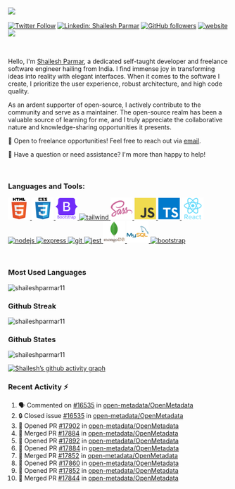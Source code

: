 <!-- <p align="center"><img alt="GIF" src="https://github.com/abhisheknaiidu/abhisheknaiidu/blob/master/code.gif?raw=true"/></p> -->
<br />
<p align="left"><img src="https://readme-typing-svg.herokuapp.com?color=%23007ec6&size=24&width=500&height=36&lines=Hey+%F0%9F%91%8B+This+is+Shailesh+Parmar;Software+Engineer+%F0%9F%A7%91%E2%80%8D%F0%9F%92%BB;OpenSource+Contributor+%F0%9F%91%A8%F0%9F%8F%BB%E2%80%8D%F0%9F%92%BB;Tech+Lover+&#x1F496;"/></p>

[![Twitter Follow](https://img.shields.io/twitter/follow/Shailesh_WebDev?label=Follow)](https://twitter.com/intent/follow?screen_name=Shailesh_WebDev)
[![Linkedin: Shailesh Parmar](https://img.shields.io/badge/-Shailesh_Parmar-blue?style=flat-square&logo=Linkedin&logoColor=white&link=https://www.linkedin.com/in/shailesh-parmar-2525091b8/)](https://www.linkedin.com/in/shailesh-parmar-2525091b8/)
[![GitHub followers](https://img.shields.io/github/followers/ShaileshParmar11?label=Follow&style=social)](https://github.com/ShaileshParmar11)
[![website](https://img.shields.io/badge/Website-46a2f1.svg?&style=flat-square&logo=Google-Chrome&logoColor=white&link=https://shailesh-parmar.netlify.app/)](https://shailesh-parmar.netlify.app/)
![](https://visitor-badge.glitch.me/badge?page_id=ShaileshParmar11)

<br />

Hello, I'm [Shailesh Parmar](https://shailesh-parmar.netlify.app/), a dedicated self-taught developer and freelance software engineer hailing from India. I find immense joy in transforming ideas into reality with elegant interfaces. When it comes to the software I create, I prioritize the user experience, robust architecture, and high code quality.

As an ardent supporter of open-source, I actively contribute to the community and serve as a maintainer. The open-source realm has been a valuable source of learning for me, and I truly appreciate the collaborative nature and knowledge-sharing opportunities it presents.

💼 Open to freelance opportunities! Feel free to reach out via [email](mailto:shailesh.parmar.webdev@gmail.com).

💬 Have a question or need assistance? I'm more than happy to help!

<br />

### **Languages and Tools:**

<p align="left">
<a href="https://www.w3.org/html/" target="_blank" rel="noreferrer"> <img src="https://raw.githubusercontent.com/devicons/devicon/master/icons/html5/html5-original-wordmark.svg" alt="html5" width="50" height="50"/> </a>
<a href="https://www.w3schools.com/css/" target="_blank" rel="noreferrer"> <img src="https://raw.githubusercontent.com/devicons/devicon/master/icons/css3/css3-original-wordmark.svg" alt="css3" width="50" height="50"/> </a>
<a href="https://getbootstrap.com" target="_blank" rel="noreferrer"> <img src="https://raw.githubusercontent.com/devicons/devicon/master/icons/bootstrap/bootstrap-plain-wordmark.svg" alt="bootstrap" width="50" height="50"/> </a>
<a href="https://tailwindcss.com/" target="_blank" rel="noreferrer"> <img src="https://www.vectorlogo.zone/logos/tailwindcss/tailwindcss-icon.svg" alt="tailwind" width="50" height="50"/> </a>
<a href="https://sass-lang.com" target="_blank" rel="noreferrer"> <img src="https://raw.githubusercontent.com/devicons/devicon/master/icons/sass/sass-original.svg" alt="sass" width="50" height="50"/> </a>
<a href="https://developer.mozilla.org/en-US/docs/Web/JavaScript" target="_blank" rel="noreferrer"> <img src="https://raw.githubusercontent.com/devicons/devicon/master/icons/javascript/javascript-original.svg" alt="javascript" width="50" height="50"/> </a>
<a href="https://www.typescriptlang.org/" target="_blank" rel="noreferrer"> <img src="https://raw.githubusercontent.com/devicons/devicon/master/icons/typescript/typescript-original.svg" alt="typescript" width="50" height="50"/> </a>
<a href="https://reactjs.org/" target="_blank" rel="noreferrer"> <img src="https://raw.githubusercontent.com/devicons/devicon/master/icons/react/react-original-wordmark.svg" alt="react" width="50" height="50"/> </a>
<a href="https://nodejs.org" target="_blank" rel="noreferrer"> <img src="https://www.vectorlogo.zone/logos/nodejs/nodejs-icon.svg" alt="nodejs" width="50" height="50"/> </a>
<a href="https://expressjs.com" target="_blank" rel="noreferrer"> <img src="https://www.vectorlogo.zone/logos/expressjs/expressjs-icon.svg" alt="express" width="50" height="50"/> </a>
<a href="https://git-scm.com/" target="_blank" rel="noreferrer"> <img src="https://www.vectorlogo.zone/logos/git-scm/git-scm-icon.svg" alt="git" width="50" height="50"/> </a>
<a href="https://jestjs.io" target="_blank" rel="noreferrer"> <img src="https://www.vectorlogo.zone/logos/jestjsio/jestjsio-icon.svg" alt="jest" width="50" height="50"/> </a>
<a href="https://www.mongodb.com/" target="_blank" rel="noreferrer"> <img src="https://raw.githubusercontent.com/devicons/devicon/master/icons/mongodb/mongodb-original-wordmark.svg" alt="mongodb" width="50" height="50"/> </a>
<a href="https://www.mysql.com/" target="_blank" rel="noreferrer"> <img src="https://raw.githubusercontent.com/devicons/devicon/master/icons/mysql/mysql-original-wordmark.svg" alt="mysql" width="50" height="50"/> </a>
<a href="https://www.cypress.io/" target="_blank" rel="noreferrer"> <img src="https://raw.githubusercontent.com/gilbarbara/logos/master/logos/cypress.svg" alt="bootstrap" width="50" height="50"/> </a> </p>

<br />

### **Most Used Languages**

<p><img src="https://github-readme-stats.vercel.app/api/top-langs?username=shaileshparmar11&show_icons=true&locale=en" alt="shaileshparmar11" /></p>

### **Github Streak**

<p><img src="https://github-readme-streak-stats.herokuapp.com/?user=shaileshparmar11&" alt="shaileshparmar11" /></p>

### **Github States**

<p><img src="https://github-readme-stats.vercel.app/api?username=shaileshparmar11&show_icons=true&locale=en" alt="shaileshparmar11" /></p>

[![Shailesh’s github activity graph](https://activity-graph.herokuapp.com/graph?username=ShaileshParmar11&theme=nord)](https://github.com/ShaileshParmar11)

### **Recent Activity :zap:**

<!--START_SECTION:activity-->

1. 🗣 Commented on [#16535](https://github.com/open-metadata/OpenMetadata/issues/16535#issuecomment-2358152299) in [open-metadata/OpenMetadata](https://github.com/open-metadata/OpenMetadata)
2. 🔒 Closed issue [#16535](https://github.com/open-metadata/OpenMetadata/issues/16535) in [open-metadata/OpenMetadata](https://github.com/open-metadata/OpenMetadata)
3. 💪 Opened PR [#17902](https://github.com/open-metadata/OpenMetadata/pull/17902) in [open-metadata/OpenMetadata](https://github.com/open-metadata/OpenMetadata)
4. 🎉 Merged PR [#17884](https://github.com/open-metadata/OpenMetadata/pull/17884) in [open-metadata/OpenMetadata](https://github.com/open-metadata/OpenMetadata)
5. 💪 Opened PR [#17892](https://github.com/open-metadata/OpenMetadata/pull/17892) in [open-metadata/OpenMetadata](https://github.com/open-metadata/OpenMetadata)
6. 💪 Opened PR [#17884](https://github.com/open-metadata/OpenMetadata/pull/17884) in [open-metadata/OpenMetadata](https://github.com/open-metadata/OpenMetadata)
7. 🎉 Merged PR [#17852](https://github.com/open-metadata/OpenMetadata/pull/17852) in [open-metadata/OpenMetadata](https://github.com/open-metadata/OpenMetadata)
8. 💪 Opened PR [#17860](https://github.com/open-metadata/OpenMetadata/pull/17860) in [open-metadata/OpenMetadata](https://github.com/open-metadata/OpenMetadata)
9. 💪 Opened PR [#17852](https://github.com/open-metadata/OpenMetadata/pull/17852) in [open-metadata/OpenMetadata](https://github.com/open-metadata/OpenMetadata)
10. 🎉 Merged PR [#17844](https://github.com/open-metadata/OpenMetadata/pull/17844) in [open-metadata/OpenMetadata](https://github.com/open-metadata/OpenMetadata)
<!--END_SECTION:activity-->
